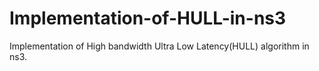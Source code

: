 # Implementation-of-HULL-in-ns3
Implementation of High bandwidth Ultra Low Latency(HULL) algorithm in ns3.
